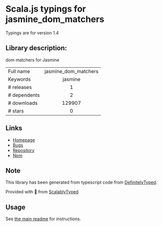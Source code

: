
# Scala.js typings for jasmine_dom_matchers

Typings are for version 1.4

## Library description:
dom matchers for Jasmine

|                    |                 |
| ------------------ | :-------------: |
| Full name          | jasmine_dom_matchers |
| Keywords           | jasmine |
| # releases         | 1 |
| # dependents       | 2 |
| # downloads        | 129907 |
| # stars            | 0 |

## Links
- [Homepage](http://github.com/charleshansen/jasmine_dom_matchers)
- [Bugs](https://github.com/charleshansen/jasmine_dom_matchers/issues)
- [Repository](https://github.com/charleshansen/jasmine_dom_matchers)
- [Npm](https://www.npmjs.com/package/jasmine_dom_matchers)
    


## Note
This library has been generated from typescript code from [DefinitelyTyped](https://definitelytyped.org).

Provided with :purple_heart: from [ScalablyTyped](https://github.com/oyvindberg/ScalablyTyped)

## Usage
See [the main readme](../../readme.md) for instructions.


